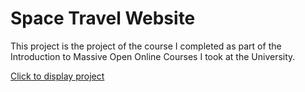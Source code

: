 # Space Travel Website

 This project is the project of the course I completed as part of the Introduction to Massive Open Online Courses  I took at the University.

[Click to display project](https://berkanserbes.github.io/space-travel-website)